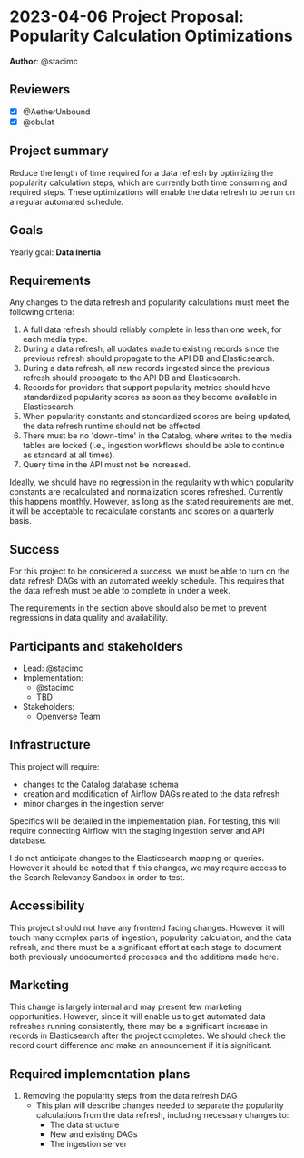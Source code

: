 # 2023-04-06 Project Proposal: Popularity Calculation Optimizations

**Author**: @stacimc

## Reviewers

<!-- Choose two people at your discretion who make sense to review this based on their existing expertise. Check in to make sure folks aren't currently reviewing more than one other proposal or RFC. -->

- [x] @AetherUnbound
- [x] @obulat

## Project summary

<!-- A brief one or two sentence summary of the project's features -->

Reduce the length of time required for a data refresh by optimizing the
popularity calculation steps, which are currently both time consuming and
required steps. These optimizations will enable the data refresh to be run on a
regular automated schedule.

## Goals

<!-- Which yearly goal does this project advance? -->

Yearly goal: **Data Inertia**

## Requirements

<!-- Detailed descriptions of the features required for the project. Include user stories if you feel they'd be helpful, but focus on describing a specification for how the feature would work with an eye towards edge cases. -->

Any changes to the data refresh and popularity calculations must meet the
following criteria:

1. A full data refresh should reliably complete in less than one week, for each
   media type.
2. During a data refresh, all updates made to existing records since the
   previous refresh should propagate to the API DB and Elasticsearch.
3. During a data refresh, all _new_ records ingested since the previous refresh
   should propagate to the API DB and Elasticsearch.
4. Records for providers that support popularity metrics should have
   standardized popularity scores as soon as they become available in
   Elasticsearch.
5. When popularity constants and standardized scores are being updated, the data
   refresh runtime should not be affected.
6. There must be no 'down-time' in the Catalog, where writes to the media tables
   are locked (i.e., ingestion workflows should be able to continue as standard
   at all times).
7. Query time in the API must not be increased.

Ideally, we should have no regression in the regularity with which popularity
constants are recalculated and normalization scores refreshed. Currently this
happens monthly. However, as long as the stated requirements are met, it will be
acceptable to recalculate constants and scores on a quarterly basis.

## Success

<!-- How do we measure the success of the project? How do we know our ideas worked? -->

For this project to be considered a success, we must be able to turn on the data
refresh DAGs with an automated weekly schedule. This requires that the data
refresh must be able to complete in under a week.

The requirements in the section above should also be met to prevent regressions
in data quality and availability.

## Participants and stakeholders

<!-- Who is working on the project and who are the external stakeholders, if any? Consider the lead, implementers, designers, and other stakeholders who have a say in how the project goes. -->

- Lead: @stacimc
- Implementation:
  - @stacimc
  - TBD
- Stakeholders:
  - Openverse Team

## Infrastructure

<!-- What infrastructural considerations need to be made for this project? If there are none, say so explicitly rather than deleting the section. -->

This project will require:

- changes to the Catalog database schema
- creation and modification of Airflow DAGs related to the data refresh
- minor changes in the ingestion server

Specifics will be detailed in the implementation plan. For testing, this will
require connecting Airflow with the staging ingestion server and API database.

I do not anticipate changes to the Elasticsearch mapping or queries. However it
should be noted that if this changes, we may require access to the Search
Relevancy Sandbox in order to test.

## Accessibility

<!-- Are there specific accessibility concerns relevant to this project? Do you expect new UI elements that would need particular care to ensure they're implemented in an accessible way? Consider also low-spec device and slow internet accessibility, if relevant. -->

This project should not have any frontend facing changes. However it will touch
many complex parts of ingestion, popularity calculation, and the data refresh,
and there must be a significant effort at each stage to document both previously
undocumented processes and the additions made here.

## Marketing

<!-- Are there potential marketing opportunities that we'd need to coordinate with the community to accomplish? If there are none, say so explicitly rather than deleting the section. -->

This change is largely internal and may present few marketing opportunities.
However, since it will enable us to get automated data refreshes running
consistently, there may be a significant increase in records in Elasticsearch
after the project completes. We should check the record count difference and
make an announcement if it is significant.

## Required implementation plans

<!-- What are the required implementation plans? Consider if they should be split per level of the stack or per feature. -->

1. Removing the popularity steps from the data refresh DAG
   - This plan will describe changes needed to separate the popularity
     calculations from the data refresh, including necessary changes to:
     - The data structure
     - New and existing DAGs
     - The ingestion server
